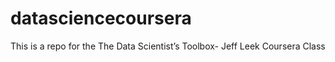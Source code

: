 # datasciencecoursera
This is a repo for the The Data Scientist’s Toolbox- Jeff Leek Coursera Class
